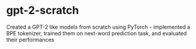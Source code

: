 # gpt-2-scratch
Created a GPT-2 like models from scratch using PyTorch - implemented a BPE tokenizer, trained them on next-word prediction task, and evaluated their performances
